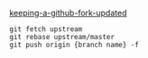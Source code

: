 [keeping-a-github-fork-updated](https://robots.thoughtbot.com/keeping-a-github-fork-updated)
```
git fetch upstream
git rebase upstream/master
git push origin {branch name} -f
```
